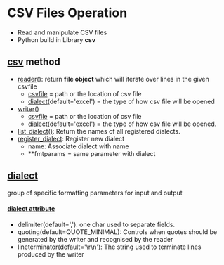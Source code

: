 # CSV Files Operation
- Read and manipulate CSV files
- Python build in Library **csv**

## [csv](https://github.com/HidayatRivai2020/Python/tree/main//files_csv_operation/csv_read.py) method
- [reader()](https://github.com/HidayatRivai2020/Python/tree/main//files_csv_operation/csv_read.py): return **file object** which will iterate over lines in the given csvfile
  - [csvfile](https://github.com/HidayatRivai2020/Python/tree/main//files_csv_operation/csv_read.py) = path or the location of csv file
  - [dialect](https://github.com/HidayatRivai2020/Python/tree/main//files_csv_operation/csv_dialect.py)(default='excel') = the type of how csv file will be opened
- [writer()](https://github.com/HidayatRivai2020/Python/tree/main//files_csv_operation/csv_write.py)
  - [csvfile](https://github.com/HidayatRivai2020/Python/tree/main//files_csv_operation/csv_write.py) = path or the location of csv file
  - [dialect](https://github.com/HidayatRivai2020/Python/tree/main//files_csv_operation/csv_dialect.py)(default='excel') = the type of how csv file will be opened.
- [list_dialect()](https://github.com/HidayatRivai2020/Python/tree/main//files_csv_operation/csv_dialect.py): Return the names of all registered dialects.
- [register_dialect](https://github.com/HidayatRivai2020/Python/tree/main//files_csv_operation/csv_dialect.py): Register new dialect
  - name: Associate dialect with name
  - **fmtparams = same parameter with dialect

## [dialect](https://github.com/HidayatRivai2020/Python/tree/main//files_csv_operation/csv_dialect.py) 
group of specific formatting parameters for input and output<br>

#### [dialect attribute](https://github.com/HidayatRivai2020/Python/tree/main//files_csv_operation/csv_dialect.py) 
- delimiter(default=','): one char used to separate fields.
- quoting(default=QUOTE_MINIMAL): Controls when quotes should be generated by the writer and recognised by the reader
- lineterminator(default='\r\n'): The string used to terminate lines produced by the writer
